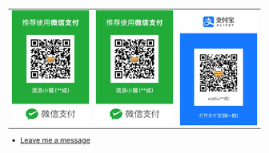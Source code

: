 <table>
  <tr>
    <td><a href="https://www.paypal.me/xcatliu/"><img width="256" src="wechat.jpg" /></a></td>
    <td><img width="256" src="wechat.jpg" /></td>
    <td><img width="256" src="alipay.jpg" /></td>
  </tr>
</table>

- [Leave me a message](https://github.com/xcatliu/buy-me-a-coffee/issues/new)
